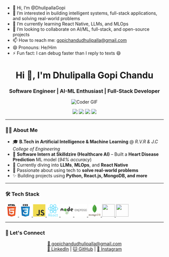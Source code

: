 - 👋 Hi, I’m @DhulipallaGopi
- 👀 I’m interested in building intelligent systems, full-stack applications, and solving real-world problems
- 🌱 I’m currently learning React Native, LLMs, and MLOps
- 💞️ I’m looking to collaborate on AI/ML, full-stack, and open-source projects
- 📫 How to reach me: gopichandudhulipalla@gmail.com
- 😄 Pronouns: He/Him
- ⚡ Fun fact: I can debug faster than I reply to texts 😄

<!---
DhulipallaGopi/DhulipallaGopi is a ✨ special ✨ repository because its `README.md` (this file) appears on your GitHub profile.
You can click the Preview link to take a look at your changes.
--->

<h1 align="center">Hi 👋, I'm Dhulipalla Gopi Chandu</h1>
<h3 align="center">Software Engineer | AI-ML Enthusiast | Full-Stack Developer</h3>

<p align="center">
  <img src="https://media.giphy.com/media/SWoSkN6DxTszqIKEqv/giphy.gif" alt="Coder GIF" width="500">
</p>

<p align="center">
  <a href="mailto:gopichandudhulipalla@gmail.com"><img src="https://img.shields.io/badge/email-%23EA4335.svg?&style=for-the-badge&logo=gmail&logoColor=white" /></a>
  <a href="https://linkedin.com/in/dhulipalla-gopi" target="_blank"><img src="https://img.shields.io/badge/linkedin-%230077B5.svg?&style=for-the-badge&logo=linkedin&logoColor=white" /></a>
  <a href="https://github.com/DhulipallaGopi"><img src="https://img.shields.io/github/followers/DhulipallaGopi?label=Follow&style=social" /></a>
  <a href="https://instagram.com/gopi_dhulipalla_9999" target="_blank"><img src="https://img.shields.io/badge/Instagram-E4405F?style=for-the-badge&logo=instagram&logoColor=white" /></a>
</p>

---

### 🧑‍💻 About Me

- 🎓 **B.Tech in Artificial Intelligence & Machine Learning** @ *R.V.R & J.C College of Engineering*
- 💼 **Software Intern at Skilldzire (Healthcare AI)** – Built a **Heart Disease Prediction** ML model (*94% accuracy*)
- 🌱 Currently diving into **LLMs**, **MLOps**, and **React Native**
- 🧠 Passionate about using tech to **solve real-world problems**
- ✨ Building projects using **Python, React.js, MongoDB, and more**

---

### 🛠️ Tech Stack

<p align="left">
  <a href="https://www.w3.org/html/" target="_blank"> <img src="https://raw.githubusercontent.com/devicons/devicon/master/icons/html5/html5-original-wordmark.svg" width="40" height="40"/> </a>
  <a href="https://www.w3schools.com/css/" target="_blank"> <img src="https://raw.githubusercontent.com/devicons/devicon/master/icons/css3/css3-original-wordmark.svg" width="40" height="40"/> </a>
  <a href="https://developer.mozilla.org/en-US/docs/Web/JavaScript" target="_blank"> <img src="https://raw.githubusercontent.com/devicons/devicon/master/icons/javascript/javascript-original.svg" width="40" height="40"/> </a>
  <a href="https://reactjs.org/" target="_blank"> <img src="https://raw.githubusercontent.com/devicons/devicon/master/icons/react/react-original-wordmark.svg" width="40" height="40"/> </a>
  <a href="https://nodejs.org" target="_blank"> <img src="https://raw.githubusercontent.com/devicons/devicon/master/icons/nodejs/nodejs-original-wordmark.svg" width="40" height="40"/> </a>
  <a href="https://expressjs.com" target="_blank"> <img src="https://raw.githubusercontent.com/devicons/devicon/master/icons/express/express-original-wordmark.svg" width="40" height="40"/> </a>
  <a href="https://www.mongodb.com/" target="_blank"> <img src="https://raw.githubusercontent.com/devicons/devicon/master/icons/mongodb/mongodb-original-wordmark.svg" width="40" height="40"/> </a>
  <a href="https://www.postman.com/" target="_blank"> <img src="https://www.vectorlogo.zone/logos/getpostman/getpostman-icon.svg" width="40" height="40"/> </a>
  <a href="https://cloud.google.com/" target="_blank"> <img src="https://www.vectorlogo.zone/logos/google_cloud/google_cloud-icon.svg" width="40" height="40"/> </a>
</p>

---

### 🤝 Let's Connect

<p align="center">
  <a href="mailto:gopichandudhulipalla@gmail.com">📧 gopichandudhulipalla@gmail.com</a> <br>
  <a href="https://linkedin.com/in/dhulipalla-gopi">🔗 LinkedIn</a> |
  <a href="https://github.com/DhulipallaGopi">🐱 GitHub</a> |
  <a href="https://instagram.com/gopi_dhulipalla_9999">📸 Instagram</a>
</p>
